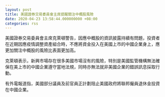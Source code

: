 ```yaml
---
layout: post
title: 美國證券交易委員會主席提醒關注中概股風險
date: 2020-04-23 13:58:44.000000000 +08:00
categories: rss
---
```


美國證券交易委員會主席克萊頓警告，因應中概股的資訊披露持續有問題，投資者在近期因應疫情調整資產組合時，不應將資金投入在美國上市的中國企業身上，應更加關注中概股的風險比表面更加高。

克萊頓表示，新興市場存在很多美國市場沒有的風險，特別是美國監管機構無法確保在美上市的中國企業遵守當地法規，同時亦無法就非美國企業的錯誤訊息採取行動。

有外電報道指，美國部分議員及前官員正計劃阻止美國政府將聯邦僱員退休金投資在中國企業。

